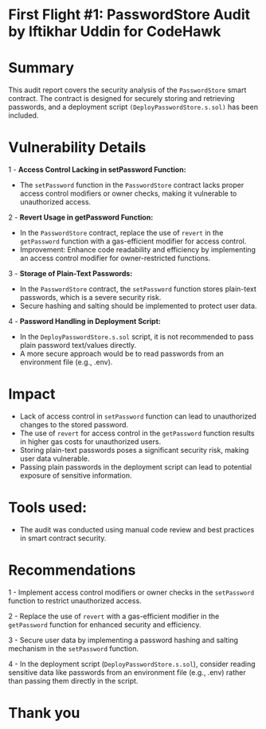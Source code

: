 # First Flight #1: PasswordStore Audit by Iftikhar Uddin for CodeHawk

# Summary

This audit report covers the security analysis of the `PasswordStore` smart contract. The contract is designed for securely storing and retrieving passwords, and a deployment script `(DeployPasswordStore.s.sol)` has been included.

# Vulnerability Details

1 - **Access Control Lacking in setPassword Function:**
    
- The `setPassword` function in the `PasswordStore` contract lacks proper access control modifiers or owner checks, making it vulnerable to unauthorized access.

2 - **Revert Usage in getPassword Function:**

- In the `PasswordStore` contract, replace the use of `revert` in the `getPassword` function with a gas-efficient modifier for access control.
- Improvement: Enhance code readability and efficiency by implementing an access control modifier for owner-restricted functions.

3 - **Storage of Plain-Text Passwords:**

- In the `PasswordStore` contract, the `setPassword` function stores plain-text passwords, which is a severe security risk.
- Secure hashing and salting should be implemented to protect user data.

4 - **Password Handling in Deployment Script:**

- In the `DeployPasswordStore.s.sol` script, it is not recommended to pass plain password text/values directly.
- A more secure approach would be to read passwords from an environment file (e.g., .env).

# Impact

- Lack of access control in `setPassword` function can lead to unauthorized changes to the stored password.
- The use of `revert` for access control in the `getPassword` function results in higher gas costs for unauthorized users.
- Storing plain-text passwords poses a significant security risk, making user data vulnerable.
- Passing plain passwords in the deployment script can lead to potential exposure of sensitive information.

# Tools used:

- The audit was conducted using manual code review and best practices in smart contract security.

# Recommendations

1 - Implement access control modifiers or owner checks in the `setPassword` function to restrict unauthorized access.

2 - Replace the use of `revert` with a gas-efficient modifier in the `getPassword` function for enhanced security and efficiency.

3 - Secure user data by implementing a password hashing and salting mechanism in the `setPassword` function.

4 - In the deployment script (`DeployPasswordStore.s.sol`), consider reading sensitive data like passwords from an environment file (e.g., .env) rather than passing them directly in the script.

    
# Thank you

